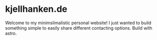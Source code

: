 # kjellhanken.de

Welcome to my minimslimalistic personal website!
I just wanted to build something simple to easily share different contacting options.
Build with astro.
